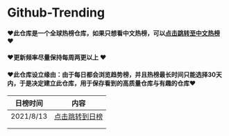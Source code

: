 # Github-Trending
#### ❤此仓库是一个全球热榜仓库，如果只想看中文热榜，可以[点击跳转至中文热榜](https://github.com/m871543713/Github-Chinese-Trending)❤

#### ❤更新频率尽量保持每周两更以上 ❤

#### ❤此仓库设立缘由：由于每日都会浏览趋势榜，并且热榜最长时间只能选择30天内，于是决定建立此仓库，用于保存看到的高质量仓库与有趣的仓库❤

| 日榜时间  | 内容                                                         |
| --------- | ------------------------------------------------------------ |
| 2021/8/13 | [点击跳转到日榜](https://github.com/m871543713/Github-Trending/blob/master/2021/202108/20210813/20210813.md) |
|           |                                                              |
|           |                                                              |

